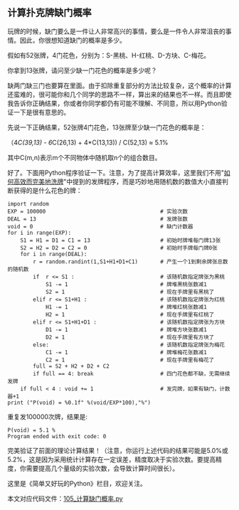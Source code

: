 ## 计算扑克牌缺门概率

玩牌的时候，缺门要么是一件让人非常高兴的事情，要么是一件令人非常沮丧的事情。因此，你很想知道缺门的概率是多少。

假如有52张牌，4门花色，分别为：S-黑桃、H-红桃、D-方块、C-梅花。

你拿到13张牌，请问至少缺一门花色的概率是多少呢？

缺两门缺三门也要算在里面。由于扣除重复部分的方法比较复杂，这个概率的计算还蛮难的，很可能你和几个同学的思路不一样，算出来的结果也不一样。而且即使我告诉你正确结果，你或者你同学都仍有可能不理解、不同意，所以用Python验证一下是很有意思的。

先说一下正确结果，52张牌4门花色，13张牌至少缺一门花色的概率是：

（4*C(39,13) - 6*C(26,13) + 4*C(13,13)) / C(52,13) ≈ 5.1%
	
其中C(m,n)表示m个不同物体中随机取n个的组合数目。

好了。下面用Python程序验证一下。注意，为了提高计算效率，这里我们不用"[如何高效而完美地洗牌](./104_如何高效而完美地洗牌.md)"中提到的发牌程序，而是巧妙地用随机数的数值大小直接判断获得的是什么花色的牌：

```
import random
EXP = 100000                                    # 实验次数
DEAL = 13                                       # 发牌张数
void = 0                                        # 缺门计数器
for i in range(EXP):
    S1 = H1 = D1 = C1 = 13                      # 初始时牌堆每门牌13张
    S2 = H2 = D2 = C2 = 0                       # 初始时手牌每门牌0张
    for i in range(DEAL):
        r = random.randint(1,S1+H1+D1+C1)       # 产生一个1到剩余牌张总数的随机数
        if  r <= S1 :                           # 该随机数指定牌张为黑桃
            S1 -= 1                             # 牌堆黑桃张数减1
            S2 = 1                              # 现在手牌里有黑桃了
        elif r <= S1+H1 :                       # 该随机数指定牌张为红桃
            H1 -= 1                             # 牌堆红桃张数减1
            H2 = 1                              # 现在手牌里有红桃了
        elif r <= S1+H1+D1 :                    # 该随机数指定牌张为方块
            D1 -= 1                             # 牌堆方块张数减1
            D2 = 1                              # 现在手牌里有方块了
        else:                                   # 该随机数指定牌张为梅花
            C1 -= 1                             # 牌堆梅花张数减1
            C2 = 1                              # 现在手牌里有梅花了
        full = S2 + H2 + D2 + C2
        if full == 4: break                     # 四门花色都不缺，无需继续发牌
    if full < 4 : void += 1                     # 发完牌，如果有缺门，计数器+1
print ("P(void) = %0.1f" %(void/EXP*100),"%")
```
重复发100000次牌，结果是:

```
P(void) = 5.1 %
Program ended with exit code: 0
```
完美验证了前面的理论计算结果！（注意，你运行上述代码的结果可能是5.0%或5.2%，这是因为采用统计计算存在一定误差，精度取决于实验次数。要提高精度，你需要提高几个量级的实验次数，会导致计算时间很长）。

这里是《简单又好玩的Python》栏目，欢迎关注。

本文对应代码文件：[105_计算缺门概率.py](../代码文件/105_计算缺门概率.py)
